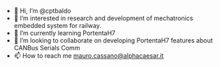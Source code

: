 - 👋 Hi, I’m @cptbaldo
- 👀 I’m interested in research and development of mechatronics embedded system for railway.
- 🌱 I’m currently learning PortentaH7
- 💞️ I’m looking to collaborate on developing PortentaH7 features about CANBus Serials Comm
- 📫 How to reach me mauro.cassano@alphacaesar.it

<!---
cptbaldo/cptbaldo is a ✨ special ✨ repository because its `README.md` (this file) appears on your GitHub profile.
You can click the Preview link to take a look at your changes.
--->
